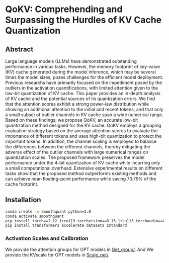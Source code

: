 # QoKV: Comprehending and Surpassing the Hurdles of KV Cache Quantization

## Abstract
Large language models (LLMs) have demonstrated outstanding performance in various tasks. However,  the  memory footprint of key-value (KV) cache generated during the model inference, which may be several times the model sizes, poses challenges for the efficient model deployment. Previous researchs have primarily focused on the impediment posed by the outliers in the activation quantifications, with limited attention given to the low-bit quantization of KV cache. This paper provides an in-depth analysis of KV cache and the potential sources of its quantization errors. We find that the attention scores exhibit a strong power-law distribution while showing an additional attention to the initial and recent tokens, and that only a small subset of outlier channels in KV cache span a wide numerical range. Based on these findings, we propose QoKV, an accurate low-bit quantization method designed for the KV cache. QoKV employs a grouping evaluation strategy based on the average attention scores to evaluate the importance of different tokens and uses high-bit quantization to protect the important tokens. In addition, the channel scaling is employed to balance the differences between the different channels, thereby mitigating the  adverse effect  of the outlier channels with large numerical ranges on quantization scales. The proposed framework preserves the model performance under the 4-bit quantization of KV cache while incurring only a small computational overhead. Extensive experimental results on different tasks show that the proposed method outperforms existing methods and can achieve near-floating-point performance while saving 73.75\% of the cache footprint.

## Installation
```bash
conda create -n smoothquant python=3.8
conda activate smoothquant
pip install torch==1.12.1+cu113 torchvision==0.13.1+cu113 torchaudio==0.12.1 --extra-index-url https://download.pytorch.org/whl/cu113
pip install transformers accelerate datasets zstandard
```

### Activation Scales and Calibration
We provide the attention groups for OPT models in [Get_group/](main.py). And We provide the KVscale for OPT models in [Scale_get/](main.py).
